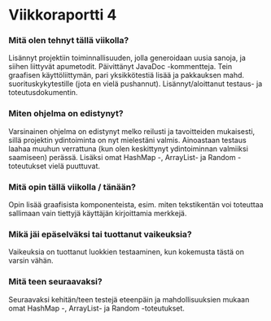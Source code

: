 # Viikkoraportti 4

### Mitä olen tehnyt tällä viikolla?

Lisännyt projektiin toiminnallisuuden, jolla generoidaan uusia sanoja, ja siihen liittyvät apumetodit. Päivittänyt JavaDoc -kommentteja. Tein graafisen käyttöliittymän, pari yksikkötestiä lisää ja pakkauksen mahd. suorituskykytestille (jota en vielä pushannut).
 Lisännyt/aloittanut testaus- ja toteutusdokumentin.

### Miten ohjelma on edistynyt?

Varsinainen ohjelma on edistynyt melko reilusti ja tavoitteiden mukaisesti, sillä projektin ydintoiminta on nyt mielestäni valmis.
 Ainoastaan testaus laahaa muuhun verrattuna (kun olen keskittynyt ydintoiminnan valmiiksi saamiseen) perässä. Lisäksi omat HashMap -, ArrayList- ja Random -toteutukset vielä puuttuvat.

### Mitä opin tällä viikolla / tänään?
Opin lisää graafisista komponenteista, esim. miten tekstikentän voi toteuttaa sallimaan vain tiettyjä käyttäjän kirjoittamia merkkejä. 

### Mikä jäi epäselväksi tai tuottanut vaikeuksia? 
Vaikeuksia on tuottanut luokkien testaaminen, kun kokemusta tästä on varsin vähän. 

### Mitä teen seuraavaksi?

Seuraavaksi kehitän/teen testejä eteenpäin ja mahdollisuuksien mukaan omat HashMap -, ArrayList- ja Random -toteutukset.